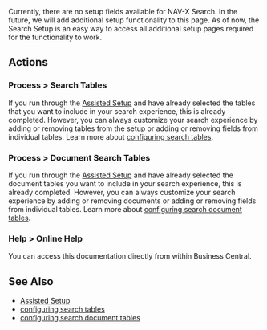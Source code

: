 Currently, there are no setup fields available for NAV-X Search. In the future, we will add additional setup functionality to this page. As of now, the Search Setup is an easy way to access all additional setup pages required for the functionality to work.

## Actions

### Process > Search Tables

If you run through the [Assisted Setup](../getting-started.md) and have already selected the tables that you want to include in your search experience, this is already completed. However, you can always customize your search experience by adding or removing tables from the setup or adding or removing fields from individual tables. Learn more about [configuring search tables](../page-search-tables.md).

### Process > Document Search Tables

If you run through the [Assisted Setup](../getting-started.md) and have already selected the document tables you want to include in your search experience, this is already completed. However, you can always customize your search experience by adding or removing documents or adding or removing fields from individual tables. Learn more about [configuring search document tables](../page-search-document-tables.md).

### Help > Online Help

You can access this documentation directly from within Business Central.

## See Also

- [Assisted Setup](../getting-started.md)
- [configuring search tables](../page-search-tables.md)
- [configuring search document tables](../page-search-document-tables.md)
